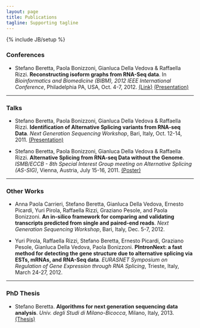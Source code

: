 ```yaml
---
layout: page
title: Publications
tagline: Supporting tagline
---
```

{% include JB/setup %}

### Conferences ###

* Stefano Beretta, Paola Bonizzoni, Gianluca Della Vedova & Raffaella Rizzi. **Reconstructing isoform graphs from RNA-Seq data**. In *Bioinformatics and Biomedicine (BIBM), 2012 IEEE International Conference*, Philadelphia PA, USA, Oct. 4-7, 2012. [(Link)](http://dx.doi.org/10.1109/BIBM.2012.6392734) [(Presentation)](./data/Talk_BIBM_2012.pdf)

---

### Talks ###

* Stefano Beretta, Paola Bonizzoni, Gianluca Della Vedova & Raffaella Rizzi. **Identification of Alternative Splicing variants from RNA-seq Data**. *Next Generation Sequencing Workshop*, Bari, Italy, Oct. 12-14, 2011. [(Presentation)](./data/Talk_NGS_Workshop_2011.pdf)

* Stefano Beretta, Paola Bonizzoni, Gianluca Della Vedova & Raffaella Rizzi. **Alternative Splicing from RNA-seq Data without the Genome**. *ISMB/ECCB - 8th Special Interest Group meeting on Alternative Splicing (AS-SIG)*, Vienna, Austria, July 15-16, 2011. [(Poster)](./data/Poster_ASSIG_2011.pdf)

---

### Other Works ###

* Anna Paola Carrieri, Stefano Beretta, Gianluca Della Vedova, Ernesto Picardi, Yuri Pirola, Raffaella Rizzi, Graziano Pesole, and Paola Bonizzoni. **An in-silico framework for comparing and validating transcripts predicted from single and paired-end reads**. *Next Generation Sequencing Workshop*, Bari, Italy, Dec. 5-7, 2012.

* Yuri Pirola, Raffaella Rizzi, Stefano Beretta, Ernesto Picardi, Graziano Pesole, Gianluca Della Vedova, Paola Bonizzoni. **PIntronNext: a fast method for detecting the gene structure due to alternative splicing via ESTs, mRNAs, and RNA-Seq data**. *EURASNET Symposium on Regulation of Gene Expression through RNA Splicing*, Trieste, Italy, March 24-27, 2012.

---

### PhD Thesis ###

* Stefano Beretta. **Algorithms for next generation sequencing data analysis**. *Univ. degli Studi di Milano-Bicocca*, Milano, Italy, 2013. [(Thesis)](http://hdl.handle.net/10281/42355)

